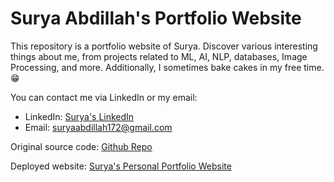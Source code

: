 # Surya Abdillah's Portfolio Website

This repository is a portfolio website of Surya. Discover various interesting things about me, from projects related to ML, AI, NLP, databases, Image Processing, and more. Additionally, I sometimes bake cakes in my free time. 😁

You can contact me via LinkedIn or my email:

- LinkedIn: [Surya's LinkedIn](https://www.linkedin.com/in/surya-abdillah/)
- Email: [suryaabdillah172@gmail.com](mailto:suryaabdillah172@gmail.com)

Original source code: [Github Repo](https://github.com/codewithsadee/vcard-personal-portfolio)

Deployed website: [Surya's Personal Portfolio Website](https://suryaabdillah.github.io/surya-abdillah-portfolio/)
